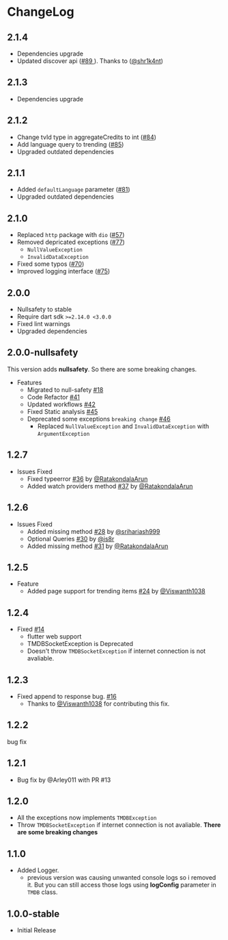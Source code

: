 # ChangeLog

## 2.1.4

- Dependencies upgrade
- Updated discover api ([#89
](https://github.com/RatakondalaArun/tmdb_api/pull/89)). Thanks to ([@shr1k4nt](https://github.com/shr1k4nt))

## 2.1.3

- Dependencies upgrade

## 2.1.2

- Change tvId type in aggregateCredits to int ([#84](https://github.com/RatakondalaArun/tmdb_api/pull/84))
- Add language query to trending ([#85](https://github.com/RatakondalaArun/tmdb_api/pull/85))
- Upgraded outdated dependencies

## 2.1.1

- Added `defaultLanguage` parameter ([#81](https://github.com/RatakondalaArun/tmdb_api/issues/81))
- Upgraded outdated dependencies

## 2.1.0

- Replaced `http` package with `dio` ([#57](https://github.com/RatakondalaArun/tmdb_api/issues/57))
- Removed depricated exceptions ([#77](https://github.com/RatakondalaArun/tmdb_api/issues/77))
  - `NullValueException`
  - `InvalidDataException`
- Fixed some typos ([#70](https://github.com/RatakondalaArun/tmdb_api/issues/70))
- Improved logging interface ([#75](https://github.com/RatakondalaArun/tmdb_api/issues/75))

## 2.0.0

- Nullsafety to stable
- Require dart sdk `>=2.14.0 <3.0.0`
- Fixed lint warnings
- Upgraded dependencies

## 2.0.0-nullsafety

This version adds **nullsafety**. So there are some breaking changes.

- Features
  - Migrated to null-safety [#18](https://github.com/RatakondalaArun/tmdb_api/issues/18)
  - Code Refactor [#41](https://github.com/RatakondalaArun/tmdb_api/issues/41)
  - Updated workflows [#42](https://github.com/RatakondalaArun/tmdb_api/issues/42)
  - Fixed Static analysis [#45](https://github.com/RatakondalaArun/tmdb_api/issues/45)
  - Deprecated some exceptions `breaking change` [#46](https://github.com/RatakondalaArun/tmdb_api/issues/46)
    - Replaced `NullValueException` and `InvalidDataException` with `ArgumentException`

## 1.2.7

- Issues Fixed
  - Fixed typeerror [#36](https://github.com/RatakondalaArun/tmdb_api/pull/36) by [@RatakondalaArun](https://github.com/RatakondalaArun)
  - Added watch providers method [#37](https://github.com/RatakondalaArun/tmdb_api/pull/37) by [@RatakondalaArun](https://github.com/RatakondalaArun)

## 1.2.6

- Issues Fixed
  - Added missing method [#28](https://github.com/RatakondalaArun/tmdb_api/pull/28) by [@srihariash999](https://github.com/srihariash999)
  - Optional Queries [#30](https://github.com/RatakondalaArun/tmdb_api/pull/30) by [@is8r](https://github.com/is8r)
  - Added missing method [#31](https://github.com/RatakondalaArun/tmdb_api/pull/31) by [@RatakondalaArun](https://github.com/RatakondalaArun)

## 1.2.5

- Feature
  - Added page support for trending items [#24](https://github.com/RatakondalaArun/tmdb_api/pull/24) by [@Viswanth1038](https://github.com/Viswanth1038)

## 1.2.4

- Fixed [#14](https://github.com/RatakondalaArun/tmdb_api/issues/14)
  - flutter web support
  - TMDBSocketException is Deprecated
  - Doesn't throw `TMDBSocketException` if internet connection is not avaliable.

## 1.2.3

- Fixed append to response bug. [#16](https://github.com/RatakondalaArun/tmdb_api/issues/16)
  - Thanks to [@Viswanth1038](https://github.com/Viswanth1038) for contributing this fix.
  
## 1.2.2

bug fix

## 1.2.1

- Bug fix by @Arley011 with PR #13

## 1.2.0

- All the exceptions now implements `TMDBException`
- Throw `TMDBSocketException` if internet connection is not avaliable.
**There are some breaking changes**

## 1.1.0

- Added Logger.
  - previous version was causing unwanted console logs so i removed it.
    But you can still access those logs using **logConfig** parameter
    in `TMDB` class.

## 1.0.0-stable

- Initial Release
